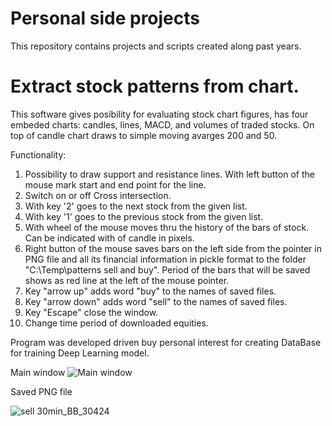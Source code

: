 # Personal side projects
 
This repository contains projects and scripts created along past years.

# Extract stock patterns from chart.
This software gives posibility for evaluating stock chart figures, has four embeded charts: candles, lines, MACD, and volumes of traded stocks. On top of candle chart draws to simple moving avarges 200 and 50.

Functionality:
1. Possibility to draw support and resistance lines. With left button of the mouse mark start and end point for the line.
2. Switch on or off Cross intersection.
3. With key '2' goes to the next stock from the given list.
4. With key '1' goes to the previous stock from the given list.
5. With wheel of the mouse moves thru the history of the bars of stock. Can be indicated with of candle in pixels.
6. Right button of the mouse saves bars on the left side from the pointer in PNG file and all its financial information in pickle format to the folder "C:\Temp\patterns sell and buy". Period of the bars that will be saved shows as red line at the left of the mouse pointer.
7. Key "arrow up" adds word "buy" to the names of saved files.
8. Key "arrow down" adds word "sell" to the names of saved files.
9. Key "Escape" close the window.
10. Change time period of downloaded equities.

Program was developed driven buy personal interest for creating DataBase for training Deep Learning model.

Main window
![Main window](https://user-images.githubusercontent.com/58216241/184958997-2491c43c-1c81-4632-bfb4-d5369230efb2.PNG)

Saved PNG file

![sell 30min_BB_30424](https://user-images.githubusercontent.com/58216241/184959807-ae64ce8f-bcb8-4cd6-ba61-0650859ad258.png)
